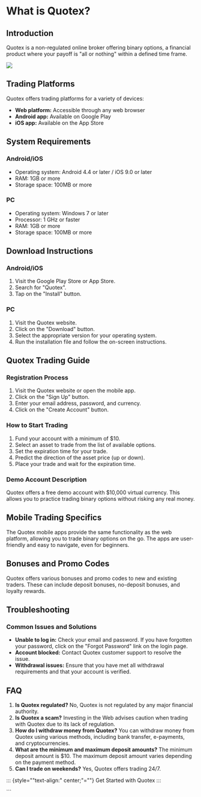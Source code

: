 # What is Quotex?

## Introduction

Quotex is a non-regulated online broker offering binary options, a
financial product where your payoff is "all or nothing" within a
defined time frame.

[![](https://static.quotex.io/files/4_en/300_250.jpg)](https://traff.sbs/brokerqxlid)

## Trading Platforms

Quotex offers trading platforms for a variety of devices:

-   **Web platform:** Accessible through any web browser
-   **Android app:** Available on Google Play
-   **iOS app:** Available on the App Store

## System Requirements

### Android/iOS

-   Operating system: Android 4.4 or later / iOS 9.0 or later
-   RAM: 1GB or more
-   Storage space: 100MB or more

### PC

-   Operating system: Windows 7 or later
-   Processor: 1 GHz or faster
-   RAM: 1GB or more
-   Storage space: 100MB or more

## Download Instructions

### Android/iOS

1.  Visit the Google Play Store or App Store.
2.  Search for "Quotex".
3.  Tap on the "Install" button.

### PC

1.  Visit the Quotex website.
2.  Click on the "Download" button.
3.  Select the appropriate version for your operating system.
4.  Run the installation file and follow the on-screen instructions.

## Quotex Trading Guide

### Registration Process

1.  Visit the Quotex website or open the mobile app.
2.  Click on the "Sign Up" button.
3.  Enter your email address, password, and currency.
4.  Click on the "Create Account" button.

### How to Start Trading

1.  Fund your account with a minimum of \$10.
2.  Select an asset to trade from the list of available options.
3.  Set the expiration time for your trade.
4.  Predict the direction of the asset price (up or down).
5.  Place your trade and wait for the expiration time.

### Demo Account Description

Quotex offers a free demo account with \$10,000 virtual currency. This
allows you to practice trading binary options without risking any real
money.

## Mobile Trading Specifics

The Quotex mobile apps provide the same functionality as the web
platform, allowing you to trade binary options on the go. The apps are
user-friendly and easy to navigate, even for beginners.

## Bonuses and Promo Codes

Quotex offers various bonuses and promo codes to new and existing
traders. These can include deposit bonuses, no-deposit bonuses, and
loyalty rewards.

## Troubleshooting

### Common Issues and Solutions

-   **Unable to log in:** Check your email and password. If you have
    forgotten your password, click on the "Forgot Password" link
    on the login page.
-   **Account blocked:** Contact Quotex customer support to resolve the
    issue.
-   **Withdrawal issues:** Ensure that you have met all withdrawal
    requirements and that your account is verified.

## FAQ

1.  **Is Quotex regulated?** No, Quotex is not regulated by any major
    financial authority.
2.  **Is Quotex a scam?** Investing in the Web advises caution when
    trading with Quotex due to its lack of regulation.
3.  **How do I withdraw money from Quotex?** You can withdraw money from
    Quotex using various methods, including bank transfer, e-payments,
    and cryptocurrencies.
4.  **What are the minimum and maximum deposit amounts?** The minimum
    deposit amount is \$10. The maximum deposit amount varies depending
    on the payment method.
5.  **Can I trade on weekends?** Yes, Quotex offers trading 24/7.

::: {style=""text-align:" center;"=""}
Get Started with Quotex
:::

\`\`\`

